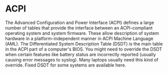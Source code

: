 ACPI
====

The Advanced Configuration and Power Interface (ACPI) defines a large number of tables that provide the interface between an ACPI-compliant operating system and system firmware. These allow description of system hardware in a platform-independent manner in ACPI Machine Language (AML). The Differentiated System Description Table (DSDT) is the main table in the ACPI part of a computer's BIOS. You might need to override the DSDT when certain features like battery status are incorrectly reported (usually causing error messages to syslog). Many laptops usually need this kind of override. Fixed DSDT for some systems are available here.